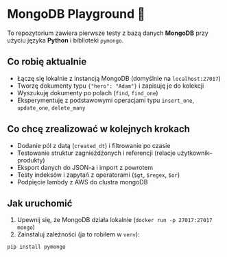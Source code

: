 # MongoDB Playground 🧪

To repozytorium zawiera pierwsze testy z bazą danych **MongoDB** przy użyciu języka **Python** i biblioteki `pymongo`.

## Co robię aktualnie

- Łączę się lokalnie z instancją MongoDB (domyślnie na `localhost:27017`)
- Tworzę dokumenty typu `{"hero": "Adam"}` i zapisuję je do kolekcji
- Wyszukuję dokumenty po polach (`find`, `find_one`)
- Eksperymentuję z podstawowymi operacjami typu `insert_one`, `update_one`, `delete_many`

## Co chcę zrealizować w kolejnych krokach

- Dodanie pól z datą (`created_dt`) i filtrowanie po czasie
- Testowanie struktur zagnieżdżonych i referencji (relacje użytkownik–produkty)
- Eksport danych do JSON-a i import z powrotem
- Testy indeksów i zapytań z operatorami (`$gt`, `$regex`, `$or`)
- Podpięcie lambdy z AWS do clustra mongoDB

##  Jak uruchomić

1. Upewnij się, że MongoDB działa lokalnie (`docker run -p 27017:27017 mongo`)
2. Zainstaluj zależności (ja to robiłem w `venv`):

```bash
pip install pymongo
```

